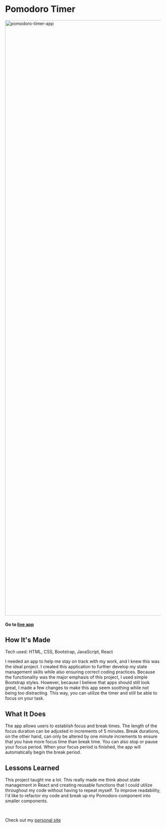 <h1> Pomodoro Timer </h1>


<img width="1920" alt="pomodoro-timer-app" src="https://user-images.githubusercontent.com/82911768/234277187-bd06d40e-33bf-44dc-aee9-e1073f99d14a.png">

<h4> Go to <span> <a href="https://aesthetic-pixie-6df97e.netlify.app/"> live app </a> </span> </h4>



<h2>How It's Made </h2>
<p>Tech used: HTML, CSS, Bootstrap, JavaScript, React

<p>
I needed an app to help me stay on track with my work, and I knew this was the ideal project.
I created this application to further develop my state management skills while also ensuring correct coding practices. Because the functionality was the major emphasis of this project, I used simple Bootstrap styles. However, because I believe that apps should still look great, I made a few changes to make this app seem soothing while not being too distracting. This way, you can utilize the timer and still be able to focus on your task. 
</p>


<h2>What It Does</h2>

<p> The app allows users to establish focus and break times. The length of the focus duration can be adjusted in increments of 5 minutes. Break durations, on the other hand, 
can only be altered by one minute increments to ensure that you have more focus time than break time. You can also stop or pause your focus period. 
When your focus period is finished, the app will automatically begin the break period. </p>

<h2>Lessons Learned </h2>

<p> This project taught me a lot. This really made me think about state management in React and creating reusable functions that I could utilize
throughout my code without having to repeat myself. To improve readability, I'd like to refactor my code and break up my Pomodoro component into 
smaller components. </p>

 <br> 
<p> Check out my  <span> <a href="https://shanefields.com/"> personal site </a> </span> </p>
